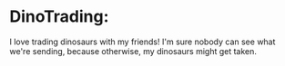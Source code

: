 # DinoTrading:

I love trading dinosaurs with my friends! I'm sure nobody can see what we're sending, because otherwise, my dinosaurs might get taken.
